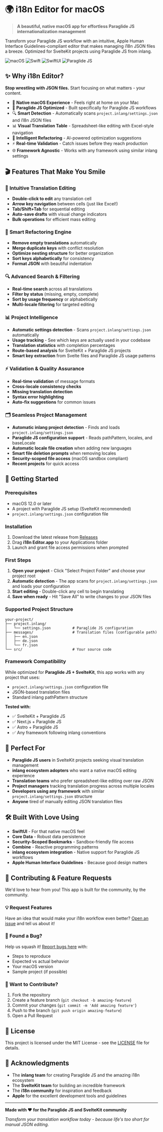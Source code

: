 # 🌍 i18n Editor for macOS

> **A beautiful, native macOS app for effortless Paraglide JS internationalization management**

Transform your Paraglide JS workflow with an intuitive, Apple Human Interface Guidelines-compliant editor that makes managing i18n JSON files a breeze. Optimized for SvelteKit projects using Paraglide JS from inlang.

![macOS](https://img.shields.io/badge/macOS-000000?style=for-the-badge&logo=apple&logoColor=white)
![Swift](https://img.shields.io/badge/Swift-FA7343?style=for-the-badge&logo=swift&logoColor=white)
![SwiftUI](https://img.shields.io/badge/SwiftUI-0066CC?style=for-the-badge&logo=swift&logoColor=white)
![Paraglide JS](https://img.shields.io/badge/Paraglide_JS-00D4AA?style=for-the-badge&logo=data:image/svg+xml;base64,PHN2ZyB3aWR0aD0iMjQiIGhlaWdodD0iMjQiIHZpZXdCb3g9IjAgMCAyNCAyNCIgZmlsbD0ibm9uZSIgeG1sbnM9Imh0dHA6Ly93d3cudzMub3JnLzIwMDAvc3ZnIj4KPHBhdGggZD0iTTEyIDJMMTMuMDkgOC4yNkwyMCA5TDEzLjA5IDE1Ljc0TDEyIDIyTDEwLjkxIDE1Ljc0TDQgOUwxMC45MSA4LjI2TDEyIDJaIiBmaWxsPSJ3aGl0ZSIvPgo8L3N2Zz4K&logoColor=white)

## ✨ Why i18n Editor?

**Stop wrestling with JSON files.** Start focusing on what matters - your content.

- 🎯 **Native macOS Experience** - Feels right at home on your Mac
- 🚀 **Paraglide JS Optimized** - Built specifically for Paraglide JS workflows
- 🔍 **Smart Detection** - Automatically scans `project.inlang/settings.json` and i18n JSON files
- 📊 **Visual Translation Table** - Spreadsheet-like editing with Excel-style navigation
- 🧠 **Intelligent Refactoring** - AI-powered optimization suggestions
- ⚡ **Real-time Validation** - Catch issues before they reach production
- 🌐 **Framework Agnostic** - Works with any framework using similar inlang settings

## 🎬 Features That Make You Smile

### 📝 **Intuitive Translation Editing**
- **Double-click to edit** any translation cell
- **Arrow key navigation** between cells (just like Excel!)
- **Tab/Shift+Tab** for sequential editing
- **Auto-save drafts** with visual change indicators
- **Bulk operations** for efficient mass editing

### 🔧 **Smart Refactoring Engine**
- **Remove empty translations** automatically
- **Merge duplicate keys** with conflict resolution
- **Optimize nesting structure** for better organization
- **Sort keys alphabetically** for consistency
- **Format JSON** with beautiful indentation

### 🔍 **Advanced Search & Filtering**
- **Real-time search** across all translations
- **Filter by status** (missing, empty, complete)
- **Sort by usage frequency** or alphabetically
- **Multi-locale filtering** for targeted editing

### 📊 **Project Intelligence**
- **Automatic settings detection** - Scans `project.inlang/settings.json` automatically
- **Usage tracking** - See which keys are actually used in your codebase
- **Translation statistics** with completion percentages
- **Route-based analysis** for SvelteKit + Paraglide JS projects
- **Smart key extraction** from Svelte files and Paraglide JS usage patterns

### ⚡ **Validation & Quality Assurance**
- **Real-time validation** of message formats
- **Cross-locale consistency checks**
- **Missing translation detection**
- **Syntax error highlighting**
- **Auto-fix suggestions** for common issues

### 🗂️ **Seamless Project Management**
- **Automatic inlang project detection** - Finds and loads `project.inlang/settings.json`
- **Paraglide JS configuration support** - Reads pathPattern, locales, and baseLocale
- **Automatic locale file creation** when adding new languages
- **Smart file deletion prompts** when removing locales
- **Security-scoped file access** (macOS sandbox compliant)
- **Recent projects** for quick access

## 🚀 Getting Started

### Prerequisites
- macOS 12.0 or later
- A project with Paraglide JS setup (SvelteKit recommended)
- `project.inlang/settings.json` configuration file

### Installation
1. Download the latest release from [Releases](../../releases)
2. Drag **i18n Editor.app** to your Applications folder
3. Launch and grant file access permissions when prompted

### First Steps
1. **Open your project** - Click "Select Project Folder" and choose your project root
2. **Automatic detection** - The app scans for `project.inlang/settings.json` and loads your configuration
3. **Start editing** - Double-click any cell to begin translating
4. **Save when ready** - Hit "Save All" to write changes to your JSON files

### Supported Project Structure
```
your-project/
├── project.inlang/
│   └── settings.json          # Paraglide JS configuration
├── messages/                  # Translation files (configurable path)
│   ├── en.json
│   ├── de.json
│   └── fr.json
└── src/                       # Your source code
```

### Framework Compatibility
While optimized for **Paraglide JS + SvelteKit**, this app works with any project that uses:
- `project.inlang/settings.json` configuration file
- JSON-based translation files
- Standard inlang pathPattern structure

**Tested with:**
- ✅ SvelteKit + Paraglide JS
- ✅ Next.js + Paraglide JS
- ✅ Astro + Paraglide JS
- ✅ Any framework following inlang conventions

## 🎯 Perfect For

- **Paraglide JS users** in SvelteKit projects seeking visual translation management
- **inlang ecosystem adopters** who want a native macOS editing experience
- **Translation teams** who prefer spreadsheet-like editing over raw JSON
- **Project managers** tracking translation progress across multiple locales
- **Developers using any framework** with similar `project.inlang/settings.json` structure
- **Anyone** tired of manually editing JSON translation files

## 🛠️ Built With Love Using

- **SwiftUI** - For that native macOS feel
- **Core Data** - Robust data persistence
- **Security-Scoped Bookmarks** - Sandbox-friendly file access
- **Combine** - Reactive programming patterns
- **inlang ecosystem integration** - Native support for Paraglide JS workflows
- **Apple Human Interface Guidelines** - Because good design matters

## 🤝 Contributing & Feature Requests

We'd love to hear from you! This app is built for the community, by the community.

### 💡 Request Features
Have an idea that would make your i18n workflow even better? 
[Open an issue](../../issues/new) and tell us about it!

### 🐛 Found a Bug?
Help us squash it! [Report bugs here](../../issues/new) with:
- Steps to reproduce
- Expected vs actual behavior
- Your macOS version
- Sample project (if possible)

### 🔧 Want to Contribute?
1. Fork the repository
2. Create a feature branch (`git checkout -b amazing-feature`)
3. Commit your changes (`git commit -m 'Add amazing feature'`)
4. Push to the branch (`git push origin amazing-feature`)
5. Open a Pull Request

## 📄 License

This project is licensed under the MIT License - see the [LICENSE](LICENSE) file for details.

## 🙏 Acknowledgments

- The **inlang team** for creating Paraglide JS and the amazing i18n ecosystem
- The **SvelteKit team** for building an incredible framework
- The **i18n community** for inspiration and feedback
- **Apple** for the excellent development tools and guidelines

---

**Made with ❤️ for the Paraglide JS and SvelteKit community**

*Transform your translation workflow today - because life's too short for manual JSON editing.*
